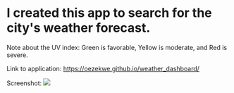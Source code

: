 # I created this app to search for the city's weather forecast.

Note about the UV index: Green is favorable, Yellow is moderate, and Red is severe.


Link to application: https://oezekwe.github.io/weather_dashboard/

Screenshot: <img src="https://user-images.githubusercontent.com/14321730/97830990-6038ba00-1c94-11eb-9ef1-0a933aff3317.jpg">
